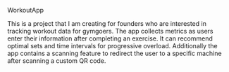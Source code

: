 WorkoutApp

This is a project that I am creating for founders who are interested in tracking workout data for gymgoers. The app collects metrics as users enter their information after completing an exercise. It can recommend optimal sets and time intervals for progressive overload. Additionally the app contains a scanning feature to redirect the user to a specific machine after scanning a custom QR code. 
